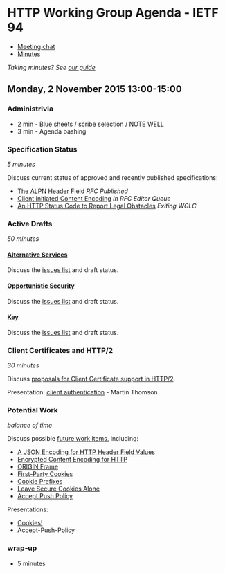 # HTTP Working Group Agenda - IETF 94

* [Meeting chat](xmpp:httpbis@jabber.ietf.org?join)
* [Minutes](http://etherpad.tools.ietf.org:9000/p/ietf94-httpbis)

*Taking minutes? See [our guide](https://github.com/httpwg/wiki/wiki/TakingMinutes)*


## Monday, 2 November 2015 13:00-15:00

### Administrivia

* 2 min - Blue sheets / scribe selection / NOTE WELL
* 3 min - Agenda bashing


### Specification Status

*5 minutes*

Discuss current status of approved and recently published specifications:

- [The ALPN Header Field](http://datatracker.ietf.org/doc/rfc7639/) *RFC Published*
- [Client Initiated Content Encoding](https://datatracker.ietf.org/doc/draft-ietf-httpbis-cice/) *In RFC Editor Queue*
- [An HTTP Status Code to Report Legal Obstacles](https://datatracker.ietf.org/doc/draft-ietf-httpbis-legally-restricted-status/) *Exiting WGLC*


### Active Drafts

*50 minutes*

#### [Alternative Services](https://tools.ietf.org/html/draft-ietf-httpbis-alt-svc)

Discuss the [issues list](https://github.com/httpwg/http-extensions/issues?q=is%3Aopen+is%3Aissue+label%3Aalt-svc) and draft status.


#### [Opportunistic Security](https://tools.ietf.org/html/draft-ietf-httpbis-http2-encryption)

Discuss the [issues list](https://github.com/httpwg/http-extensions/issues?q=is%3Aopen+is%3Aissue+label%3Aopp-sec) and draft status.

#### [Key](https://tools.ietf.org/html/draft-ietf-httpbis-key)

Discuss the [issues list](https://github.com/httpwg/http-extensions/issues?q=is%3Aopen+is%3Aissue+label%3Akey) and draft status.


### Client Certificates and HTTP/2

*30 minutes*

Discuss [proposals for Client Certificate support in HTTP/2](https://github.com/httpwg/wiki/wiki/H2ClientCerts).

Presentation: [client authentication](https://docs.google.com/presentation/d/1-2bBYDvWqrTM-RUz2bKzkTFyIO4kJzMT6jRhFcuiR84/edit#slide=id.p) - Martin Thomson

### Potential Work

*balance of time*

Discuss possible [future work items](https://github.com/httpwg/wiki/wiki/WatchList), including:

* [A JSON Encoding for HTTP Header Field Values](http://tools.ietf.org/html/draft-reschke-http-jfv)
* [Encrypted Content Encoding for HTTP](http://tools.ietf.org/html/draft-thomson-http-encryption)
* [ORIGIN Frame](https://tools.ietf.org/html/draft-nottingham-httpbis-origin-frame)
* [First-Party Cookies](http://tools.ietf.org/html/draft-west-first-party-cookies)
* [Cookie Prefixes](http://tools.ietf.org/html/draft-west-cookie-prefixes)
* [Leave Secure Cookies Alone](https://tools.ietf.org/html/draft-west-leave-secure-cookies-alone)
* [Accept Push Policy](https://tools.ietf.org/html/draft-ruellan-http-accept-push-policy-00)

Presentations:

* [Cookies!](https://docs.google.com/presentation/d/1fw97QlPENqAB1bMUySIIm4dBbnno75tHVpbs302txPM/edit?ts=5636b0a6#slide=id.gd1d4c5107_0_70)
* Accept-Push-Policy

### wrap-up

* 5 minutes
